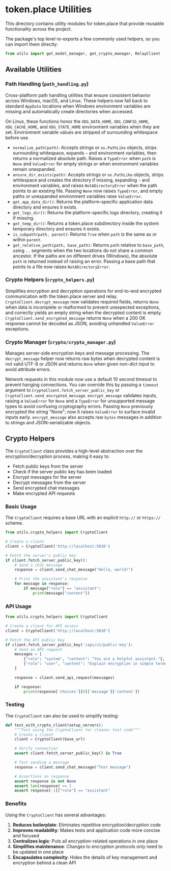 # token.place Utilities

This directory contains utility modules for token.place that provide reusable functionality across the project.

The package's top level re-exports a few commonly used helpers, so you can import them directly:

```python
from utils import get_model_manager, get_crypto_manager, RelayClient
```

## Available Utilities

### Path Handling (`path_handling.py`)

Cross-platform path handling utilities that ensure consistent behavior across Windows, macOS, and Linux.
These helpers now fall back to standard `AppData` locations when Windows environment variables are missing
and automatically create directories when accessed.

On Linux, these functions honor the `XDG_DATA_HOME`, `XDG_CONFIG_HOME`,
`XDG_CACHE_HOME`, and `XDG_STATE_HOME` environment variables when they are set.
Environment variable values are stripped of surrounding whitespace before use.

- `normalize_path(path)`: Accepts strings or `os.PathLike` objects, strips surrounding whitespace, expands `~` and environment
  variables, then returns a normalized absolute path. Raises a `TypeError` when `path` is `None` and `ValueError` for empty
  strings or when environment variables remain unexpanded.
- `ensure_dir_exists(path)`: Accepts strings or `os.PathLike` objects, strips whitespace and creates the directory if missing,
  expanding `~` and environment variables, and raises `NotADirectoryError` when the path points to an existing file. Passing
  `None` now raises `TypeError`, and empty paths or unexpanded environment variables raise `ValueError`.
- `get_app_data_dir()`: Returns the platform-specific application data directory and ensures it exists.
- `get_logs_dir()`: Returns the platform-specific logs directory, creating it if missing.
- `get_temp_dir()`: Returns a token.place subdirectory inside the system temporary
  directory and ensures it exists.
- `is_subpath(path, parent)`: Returns `True` when `path` is the same as or within `parent`.
- `get_relative_path(path, base_path)`: Returns `path` relative to `base_path`, using `..` segments when the
  two locations do not share a common ancestor. If the paths are on different drives
  (Windows), the absolute `path` is returned instead of raising an error. Passing a
  base path that points to a file now raises `NotADirectoryError`.

### Crypto Helpers (`crypto_helpers.py`)

Simplifies encryption and decryption operations for end-to-end encrypted communication with the token.place server and relay.
`CryptoClient.decrypt_message` now validates required fields, returns `None` when data is incomplete or
malformed to prevent unexpected exceptions, and correctly yields an empty string when the decrypted content is empty.
`CryptoClient.send_encrypted_message` returns `None` when a 200 OK response cannot be decoded as JSON, avoiding
unhandled `ValueError` exceptions.

### Crypto Manager (`crypto/crypto_manager.py`)

Manages server-side encryption keys and message processing. The
`decrypt_message` helper now returns raw bytes when decrypted content is not
valid UTF-8 or JSON and returns `None` when given non-dict input to avoid
attribute errors.

Network requests in this module now use a default 10 second timeout to prevent
hanging connections. You can override this by passing a `timeout` argument to
`CryptoClient.fetch_server_public_key` or `CryptoClient.send_encrypted_message`.
`encrypt_message` validates inputs, raising a `ValueError` for `None` and a
`TypeError` for unsupported message types to avoid confusing cryptography
errors. Passing `None` previously encrypted the string "None"; now it raises
`ValueError` to surface invalid inputs early. `encrypt_message` also accepts
raw ``bytes`` messages in addition to strings and JSON-serializable objects.

## Crypto Helpers

The `CryptoClient` class provides a high-level abstraction over the encryption/decryption process, making it easy to:

- Fetch public keys from the server
- Check if the server public key has been loaded
- Encrypt messages for the server
- Decrypt messages from the server
- Send encrypted chat messages
- Make encrypted API requests

### Basic Usage

The `CryptoClient` requires a base URL with an explicit `http://` or `https://` scheme.

```python
from utils.crypto_helpers import CryptoClient

# Create a client
client = CryptoClient('http://localhost:5010')

# Fetch the server's public key
if client.fetch_server_public_key():
    # Send a chat message
    response = client.send_chat_message("Hello, world!")

    # Print the assistant's response
    for message in response:
        if message["role"] == "assistant":
            print(message["content"])
```

### API Usage

```python
from utils.crypto_helpers import CryptoClient

# Create a client for API access
client = CryptoClient('http://localhost:5010')

# Fetch the API public key
if client.fetch_server_public_key('/api/v1/public-key'):
    # Send an API request
    messages = [
        {"role": "system", "content": "You are a helpful assistant."},
        {"role": "user", "content": "Explain encryption in simple terms."}
    ]

    response = client.send_api_request(messages)

    if response:
        print(response['choices'][0]['message']['content'])
```

### Testing

The `CryptoClient` can also be used to simplify testing:

```python
def test_with_crypto_client(setup_servers):
    """Test using the CryptoClient for cleaner test code"""
    # Create a client
    client = CryptoClient(base_url)

    # Verify connection
    assert client.fetch_server_public_key() is True

    # Test sending a message
    response = client.send_chat_message("Test message")

    # Assertions on response
    assert response is not None
    assert len(response) >= 2
    assert response[-1]["role"] == "assistant"
```

### Benefits

Using the `CryptoClient` has several advantages:

1. **Reduces boilerplate**: Eliminates repetitive encryption/decryption code
2. **Improves readability**: Makes tests and application code more concise and focused
3. **Centralizes logic**: Puts all encryption-related operations in one place
4. **Simplifies maintenance**: Changes to encryption protocols only need to be updated in one place
5. **Encapsulates complexity**: Hides the details of key management and encryption behind a clean API
